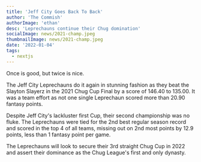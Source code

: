 ```yaml
---
title: 'Jeff City Goes Back To Back'
author: 'The Commish'
authorImage: 'ethan'
desc: 'Leprechauns continue their Chug domination'
socialImage: news/2021-champ.jpeg
thumbnailImage: news/2021-champ.jpeg
date: '2022-01-04'
tags:
  - nextjs
---
```


Once is good, but twice is nice.

The Jeff City Leprechauns do it again in stunning fashion as they beat the Slayton Slayerz in the 2021 Chug Cup Final by a score of 146.40 to 135.00. It was a team effort as not one single Leprechaun scored more than 20.90 fantasy points.

Despite Jeff City's lackluster first Cup, their second championship was no fluke. The Leprechauns were tied for the 2nd best regular season record and scored in the top 4 of all teams, missing out on 2nd most points by 12.9 points, less than 1 fantasy point per game.

The Leprechauns will look to secure their 3rd straight Chug Cup in 2022 and assert their dominance as the Chug League's first and only dynasty.
